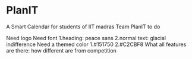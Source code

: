 # PlanIT

A Smart Calendar for students of IIT madras
Team PlanIT to do

Need logo
Need font
1.heading: peace sans
2.normal text: glacial indifference
Need a themed color
1.#151750
2.#C2CBF8
What all features are there: how different are from competition
